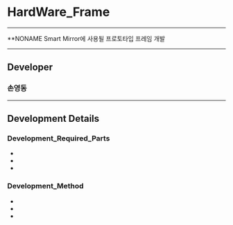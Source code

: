 # HardWare_Frame

-------------------------------------------------------------------

**NONAME Smart Mirror에 사용될 프로토타입 프레임 개발

-------------------------------------------------------------------

## Developer

### 손영동

-------------------------------------------------------------------

## Development Details
### Development_Required_Parts
-
-
-

### Development_Method
-
-
-
